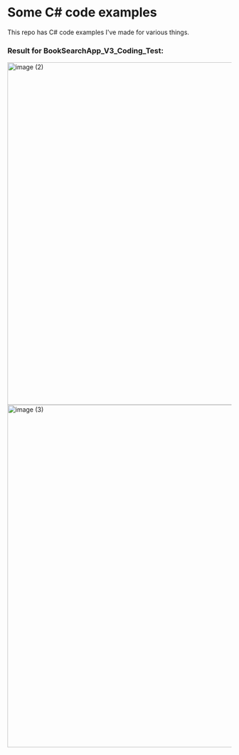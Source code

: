# Some C# code examples

This repo has C# code examples I've made for various things.


### Result for BookSearchApp_V3_Coding_Test:

<img width="1366" height="768" alt="image (2)" src="https://github.com/user-attachments/assets/3c121d96-39a7-4b4b-9b14-ab5b153b8fb0" />
<img width="1366" height="768" alt="image (3)" src="https://github.com/user-attachments/assets/373400b5-649f-4bb6-943f-1275bc94efd8" />


